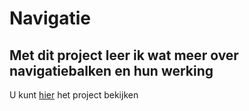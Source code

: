 # Navigatie

## Met dit project leer ik wat meer over navigatiebalken en hun werking

U kunt [hier](http://fe-cc9.surge.sh/) het project bekijken
